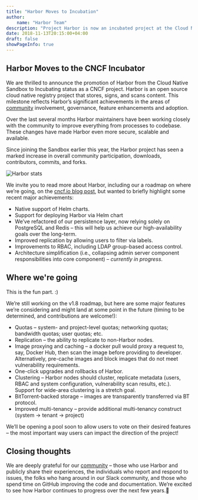```yaml
---
title: "Harbor Moves to Incubation"
author:
    name: "Harbor Team"
description: "Project Harbor is now an incubated project at the Cloud Native Computing Foundation"
date: 2018-11-13T20:15:00+04:00
draft: false
showPageInfo: true
---
```


## Harbor Moves to the CNCF Incubator

We are thrilled to announce the promotion of Harbor from the Cloud Native
Sandbox to Incubating status as a CNCF project. Harbor is an open source cloud
native registry project that stores, signs, and scans content. This milestone
reflects Harbor’s significant achievements in the areas of [community](https://github.com/goharbor/harbor/graphs/contributors)
involvement, governance, feature enhancements and adoption.

Over the last several months Harbor maintainers have been working closely with
the community to improve everything from processes to codebase. These changes
have made Harbor even more secure, scalable and available.

Since joining the Sandbox earlier this year, the Harbor project has seen a
marked increase in overall community participation, downloads, contributors,
commits, and forks.

![Harbor stats](https://raw.githubusercontent.com/goharbor/goharbor.github.io/master/img/misc/harbor-stats-nov2018.png)

We invite you to read more about Harbor, including our a roadmap on where we’re
going, on the [cncf.io blog
post](https://www.cncf.io/blog/2018/11/13/harbor-into-incubator/), but wanted
to briefly highlight some recent major achievements:

* Native support of Helm charts.
* Support for deploying Harbor via Helm chart
* We’ve refactored of our persistence layer, now relying solely on PostgreSQL and Redis – this will help us achieve our high-availability goals over the long-term.
* Improved replication by allowing users to filter via labels.
* Improvements to RBAC, including LDAP group-based access control.
* Architecture simplification (i.e., collapsing admin server component responsibilities into core component) – _currently in progress_.

## Where we're going
This is the fun part. :)

We’re still working on the v1.8 roadmap, but here are some major features we’re considering and might land at some point in the future (timing to be determined, and contributions are welcome!):

* Quotas – system- and project-level quotas; networking quotas; bandwidth quotas; user quotas; etc.
* Replication – the ability to replicate to non-Harbor nodes.
* Image proxying and caching – a docker pull would proxy a request to, say, Docker Hub, then scan the image before providing to developer. Alternatively, pre-cache images and block images that do not meet vulnerability requirements.
* One-click upgrades and rollbacks of Harbor.
* Clustering – Harbor nodes should cluster, replicate metadata (users, RBAC and system configuration, vulnerability scan results, etc.). Support for wide-area clustering is a stretch goal.
* BitTorrent-backed storage – images are transparently transferred via BT protocol.
* Improved multi-tenancy – provide additional multi-tenancy construct (system → tenant → project)

We’ll be opening a pool soon to allow users to vote on their desired features –
the most important way users can impact the direction of the project!

## Closing thoughts
We are deeply grateful for our [community](https://goharbor.io/community/) –
those who use Harbor and publicly share their experiences, the individuals who
report and respond to issues, the folks who hang around in our Slack community,
and those who spend time on GitHub improving the code and documentation. We’re
excited to see how Harbor continues to progress over the next few years.

